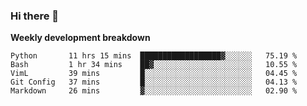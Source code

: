### Hi there 👋


**Weekly development breakdown**

<!--START_SECTION:waka-->
```text
Python       11 hrs 15 mins  ██████████████████▓░░░░░░   75.19 % 
Bash         1 hr 34 mins    ██▓░░░░░░░░░░░░░░░░░░░░░░   10.55 % 
VimL         39 mins         █░░░░░░░░░░░░░░░░░░░░░░░░   04.45 % 
Git Config   37 mins         █░░░░░░░░░░░░░░░░░░░░░░░░   04.13 % 
Markdown     26 mins         ▓░░░░░░░░░░░░░░░░░░░░░░░░   02.90 % 
```
<!--END_SECTION:waka-->
